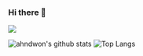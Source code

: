 ### Hi there 👋
![](https://komarev.com/ghpvc/?username=your-github-username&color=green)

![ahndwon's github stats](https://github-readme-stats.vercel.app/api?username=ahndwon&count_private=true&hide=issues)
![Top Langs](https://github-readme-stats.vercel.app/api/top-langs/?username=ahndwon&layout=compact)
<!--
**Jintin/Jintin** is a ✨ _special_ ✨ repository because its `README.md` (this file) appears on your GitHub profile.

Here are some ideas to get you started:

- 🔭 I’m currently working on ...
- 🌱 I’m currently learning ...
- 👯 I’m looking to collaborate on ...
- 🤔 I’m looking for help with ...
- 💬 Ask me about ...
- 📫 How to reach me: ...
- 😄 Pronouns: ...
- ⚡ Fun fact: ...
-->
